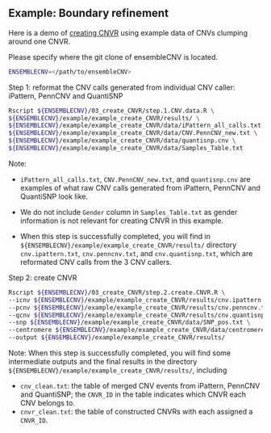 
## Example: Boundary refinement

Here is a demo of [creating CNVR](https://github.com/HaoKeLab/ensembleCNV#3-create-cnvr) using example data of CNVs clumping around one CNVR.

Please specify where the git clone of ensembleCNV is located.
```sh
ENSEMBLECNV=</path/to/ensembleCNV>
```

Step 1: reformat the CNV calls generated from individual CNV caller: iPattern, PennCNV and QuantiSNP
```sh
Rscript ${ENSEMBLECNV}/03_create_CNVR/step.1.CNV.data.R \
${ENSEMBLECNV}/example/example_create_CNVR/results/ \
${ENSEMBLECNV}/example/example_create_CNVR/data/iPattern_all_calls.txt \
${ENSEMBLECNV}/example/example_create_CNVR/data/CNV.PennCNV_new.txt \
${ENSEMBLECNV}/example/example_create_CNVR/data/quantisnp.cnv \
${ENSEMBLECNV}/example/example_create_CNVR/data/Samples_Table.txt
```
Note:

- `iPattern_all_calls.txt`, `CNV.PennCNV_new.txt`, and `quantisnp.cnv` are examples of what raw CNV calls generated from iPattern, PennCNV and QuantiSNP look like.

- We do not include `Gender` column in `Samples_Table.txt` as gender information is not relevant for creating CNVR in this example.

- When this step is successfully completed, you will find in `${ENSEMBLECNV}/example/example_create_CNVR/results/` directory `cnv.ipattern.txt`, `cnv.penncnv.txt`, and `cnv.quantisnp.txt`, which are reformated CNV calls from the 3 CNV callers.

Step 2: create CNVR
```sh
Rscript ${ENSEMBLECNV}/03_create_CNVR/step.2.create.CNVR.R \
--icnv ${ENSEMBLECNV}/example/example_create_CNVR/results/cnv.ipattern.txt \
--pcnv ${ENSEMBLECNV}/example/example_create_CNVR/results/cnv.penncnv.txt \
--qcnv ${ENSEMBLECNV}/example/example_create_CNVR/results/cnv.quantisnp.txt \
--snp ${ENSEMBLECNV}/example/example_create_CNVR/data/SNP_pos.txt \
--centromere ${ENSEMBLECNV}/example/example_create_CNVR/data/centromere_hg19.txt \
--output ${ENSEMBLECNV}/example/example_create_CNVR/results/
```

Note: When this step is successfully completed, you will find some intermediate outputs and the final results in the directory `${ENSEMBLECNV}/example/example_create_CNVR/results/`, including
- `cnv_clean.txt`: the table of merged CNV events from iPattern, PennCNV and QuantiSNP; the `CNVR_ID` in the table indicates which CNVR each CNV belongs to.
- `cnvr_clean.txt`: the table of constructed CNVRs with each assigned a `CNVR_ID`.
